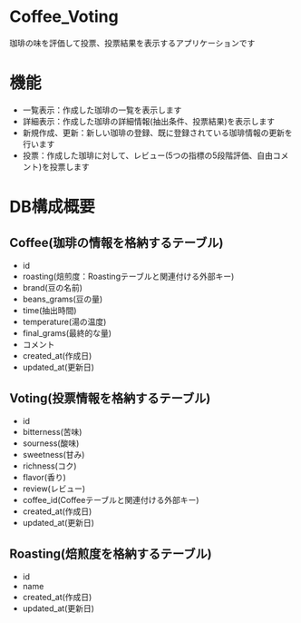 # Coffee_Voting
珈琲の味を評価して投票、投票結果を表示するアプリケーションです

# 機能
- 一覧表示：作成した珈琲の一覧を表示します
- 詳細表示：作成した珈琲の詳細情報(抽出条件、投票結果)を表示します
- 新規作成、更新：新しい珈琲の登録、既に登録されている珈琲情報の更新を行います
- 投票：作成した珈琲に対して、レビュー(5つの指標の5段階評価、自由コメント)を投票します

# DB構成概要

## Coffee(珈琲の情報を格納するテーブル)
- id
- roasting(焙煎度：Roastingテーブルと関連付ける外部キー)
- brand(豆の名前)
- beans_grams(豆の量)
- time(抽出時間)
- temperature(湯の温度)
- final_grams(最終的な量)
- コメント
- created_at(作成日)
- updated_at(更新日)

## Voting(投票情報を格納するテーブル)
- id
- bitterness(苦味)
- sourness(酸味)
- sweetness(甘み)
- richness(コク)
- flavor(香り)
- review(レビュー)
- coffee_id(Coffeeテーブルと関連付ける外部キー)
- created_at(作成日)
- updated_at(更新日)

## Roasting(焙煎度を格納するテーブル)
- id
- name
- created_at(作成日)
- updated_at(更新日)
